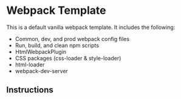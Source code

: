 # Webpack Template

This is a default vanilla webpack template. It includes the following:

-   Common, dev, and prod webpack config files
-   Run, build, and clean npm scripts
-   HtmlWebpackPlugin
-   CSS packages (css-loader & style-loader)
-   html-loader
-   webpack-dev-server

## Instructions
